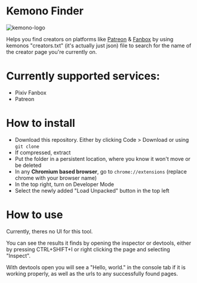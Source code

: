 # Kemono Finder
![kemono-logo](https://github.com/user-attachments/assets/e650e723-ed5b-4593-980c-d29f08548169)

Helps you find creators on platforms like [Patreon](https://patreon.com/) & [Fanbox](https://fanbox.cc/) by using kemonos "creators.txt" (it's actually just json) file to search for the name of the creator page you're currently on.

# Currently supported services:
- Pixiv Fanbox
- Patreon

# How to install
- Download this repository. Either by clicking Code > Download or using `git clone`
- If compressed, extract
- Put the folder in a persistent location, where you know it won't move or be deleted
- In any **Chromium based browser**, go to `chrome://extensions` (replace chrome with your browser name)
- In the top right, turn on Developer Mode
- Select the newly added "Load Unpacked" button in the top left

# How to use
Currently, theres no UI for this tool.

You can see the results it finds by opening the inspector or devtools, either by pressing CTRL+SHIFT+I or right clicking the page and selecting "Inspect".

With devtools open you will see a "Hello, world." in the console tab if it is working properly, as well as the urls to any successfully found pages.
